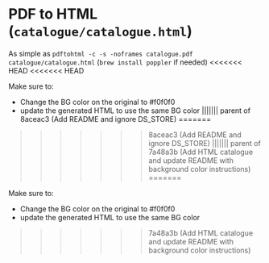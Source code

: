 # PDF to HTML (`catalogue/catalogue.html`)

As simple as `pdftohtml -c -s -noframes catalogue.pdf catalogue/catalogue.html` (`brew install poppler` if needed)
<<<<<<< HEAD
<<<<<<< HEAD

Make sure to:
* Change the BG color on the original to #f0f0f0
* update the generated HTML to use the same BG color
||||||| parent of 8aceac3 (Add README and ignore DS_STORE)
=======
>>>>>>> 8aceac3 (Add README and ignore DS_STORE)
||||||| parent of 7a48a3b (Add HTML catalogue and update README with background color instructions)
=======

Make sure to:
* Change the BG color on the original to #f0f0f0
* update the generated HTML to use the same BG color
>>>>>>> 7a48a3b (Add HTML catalogue and update README with background color instructions)
